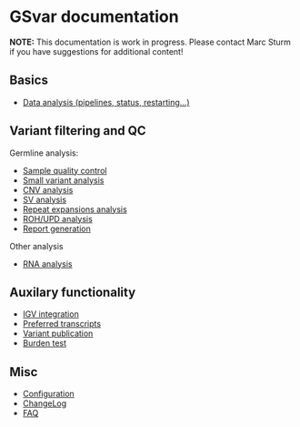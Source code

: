 # GSvar documentation

**NOTE:** This documentation is work in progress. Please contact Marc Sturm if you have suggestions for additional content!

## Basics

- [Data analysis (pipelines, status, restarting...)](data_analysis.md)

## Variant filtering and QC

Germline analysis:  

- [Sample quality control](sample_quality_control.md)
- [Small variant analysis](variant_filtering.md)
- [CNV analysis](cnv_analysis.md)
- [SV analysis](sv_analysis.md)
- [Repeat expansions analysis](repeat_expansion_view.md)
- [ROH/UPD analysis](roh_analysis.md)
- [Report generation](report_generation.md)

Other analysis

- [RNA analysis](rna_analysis.md)

## Auxilary functionality

- [IGV integration](igv_integration.md)
- [Preferred transcripts](preferred_transcripts.md)
- [Variant publication](variant_publication.md)
- [Burden test](burden_test.md)

## Misc

- [Configuration](configuration.md)
- [ChangeLog](changelog.md)
- [FAQ](faq.md)
